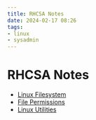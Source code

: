 ```yaml
---
title: RHCSA Notes
date: 2024-02-17 08:26
tags:
- linux
- sysadmin
---
```


# RHCSA Notes

* [Linux Filesystem](20210905134830-linux-filesystem.md) 
* [File Permissions](20210905135721-file-permissions.md)
* [Linux Utilities](20210919173649-linux-utilities.md)
